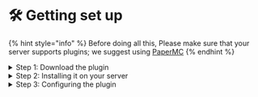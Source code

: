 # 🛠️ Getting set up



{% hint style="info" %}
Before doing all this, Please make sure that your server supports plugins; we suggest using [PaperMC](https://papermc.io/downloads/paper)
{% endhint %}

<details>

<summary>Step 1: Download the plugin</summary>

Official Download For PowerGems: [https://www.spigotmc.org/resources/108943/](https://www.spigotmc.org/resources/108943/)

</details>

<details>

<summary>Step 2: Installing it on your server</summary>

_Free hosts that we would suggest are Minehut or Minefort ; Aternos doesn't think it's popular enough, although this is our suggestion, you can use any host you would like_&#x20;

Open your server's panel, head to the file manager, and then head to `~/plugins/` Then upload the plugin into there, and then **RESTART** your server.





</details>

<details>

<summary>Step 3: Configuring the plugin</summary>

Configuration can be challenging sometimes. The next page provides detailed instructions and an explanation of each function. If you are having trouble, feel free to contact us on [Discord](https://discord.gg/DKdDxc7vQw); we will be happy to help!

</details>
